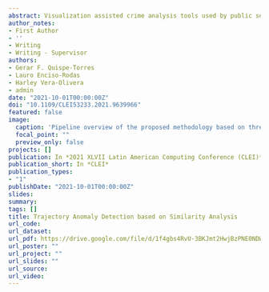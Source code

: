 ```yaml
---
abstract: Visualization assisted crime analysis tools used by public security agencies are usually designed to explore large urban areas, relying on grid-based heatmaps to reveal spatial crime distribution in whole districts, regions, and neighborhoods. Therefore, those tools can hardly identify micro-scale patterns closely related to crime opportunity, whose understanding is fundamental to the planning of preventive actions. Enabling a combined analysis of spatial patterns and their evolution over time is another challenge faced by most crime analysis tools. In this paper, we present Mirante, a crime mapping visualization system that allows spatiotemporal analysis of crime patterns in a street-level scale. In contrast to conventional tools, Mirante builds upon street-level heatmaps and other visualization resources that enable spatial and temporal pattern analysis, uncovering fine-scale crime hotspots, seasonality, and dynamics over time. Mirante has been developed in close collaboration with domain experts, following rigid requirements as scalability and versatile to be implemented in large and medium-sized cities. We demonstrate the usefulness of Mirante throughout case studies run by domain experts using real data sets from cities with different characteristics. With the help of Mirante, the experts were capable of diagnosing how crime evolves in specific regions of the cities while still being able to raise hypotheses about why certain types of crime show up.
author_notes:
- First Author
- ''
- Writing
- Writing - Supervisor
authors:
- Gerar F. Quispe-Torres
- Lauro Enciso-Rodas
- Harley Vera-Olivera
- admin
date: "2021-10-01T00:00:00Z"  
doi: "10.1109/CLEI53233.2021.9639966"
featured: false
image:
  caption: 'Pipeline overview of the proposed methodology based on three modules - Data, Modeling, and anomaly detection'
  focal_point: ""
  preview_only: false
projects: []
publication: In *2021 XLVII Latin American Computing Conference (CLEI)*
publication_short: In *CLEI*
publication_types:
- "1"
publishDate: "2021-10-01T00:00:00Z"
slides: 
summary: 
tags: []
title: Trajectory Anomaly Detection based on Similarity Analysis
url_code: 
url_dataset: 
url_pdf: https://drive.google.com/file/d/1f4gbs4RvU-3BKJmt2HwjBzPNE0NDWRED/view?usp=share_link
url_poster: ""
url_project: ""
url_slides: ""
url_source: 
url_video: 
---
```


